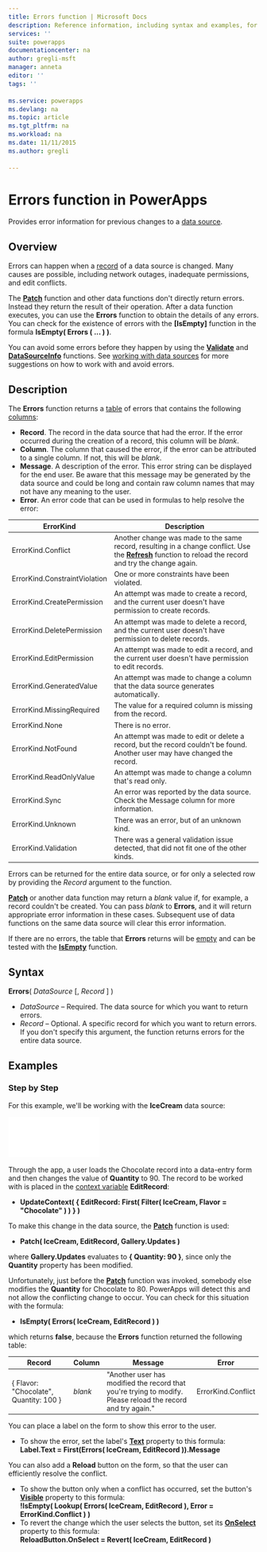 ```yaml
---
title: Errors function | Microsoft Docs
description: Reference information, including syntax and examples, for the Errors function in PowerApps
services: ''
suite: powerapps
documentationcenter: na
author: gregli-msft
manager: anneta
editor: ''
tags: ''

ms.service: powerapps
ms.devlang: na
ms.topic: article
ms.tgt_pltfrm: na
ms.workload: na
ms.date: 11/11/2015
ms.author: gregli

---
```

# Errors function in PowerApps
Provides error information for previous changes to a [data source](../working-with-data-sources.md).

## Overview
Errors can happen when a [record](../working-with-tables.md#records) of a data source is changed.  Many causes are possible, including network outages, inadequate permissions, and edit conflicts.  

The **[Patch](function-patch.md)** function and other data functions don't directly return errors. Instead they return the result of their operation. After a data function executes, you can use the **Errors** function to obtain the details of any errors.  You can check for the existence of errors with the **[IsEmpty]** function in the formula **IsEmpty( Errors ( ... ) )**.

You can avoid some errors before they happen by using the **[Validate](../../functions/function-validate.md)** and **[DataSourceInfo](function-datasourceinfo.md)** functions.  See [working with data sources](../working-with-data-sources.md) for more suggestions on how to work with and avoid errors.

## Description
The **Errors** function returns a [table](../working-with-tables.md) of errors that contains the following [columns](../working-with-tables.md#columns):

* **Record**.  The record in the data source that had the error.  If the error occurred during the creation of a record, this column will be *blank*.
* **Column**.  The column that caused the error, if the error can be attributed to a single column. If not, this will be *blank*.
* **Message**.  A description of the error.  This error string can be displayed for the end user.  Be aware that this message may be generated by the data source and could be long and contain raw column names that may not have any meaning to the user.
* **Error**.  An error code that can be used in formulas to help resolve the error:

| ErrorKind | Description |
| --- | --- |
| ErrorKind.Conflict |Another change was made to the same record, resulting in a change conflict.  Use the **[Refresh](function-refresh.md)** function to reload the record and try the change again. |
| ErrorKind.ConstraintViolation |One or more constraints have been violated. |
| ErrorKind.CreatePermission |An attempt was made to create a record, and the current user doesn't have permission to create records. |
| ErrorKind.DeletePermission |An attempt was made to delete a record, and the current user doesn't have permission to delete records. |
| ErrorKind.EditPermission |An attempt was made to edit a record, and the current user doesn't have permission to edit records. |
| ErrorKind.GeneratedValue |An attempt was made to change a column that the data source generates automatically. |
| ErrorKind.MissingRequired |The value for a required column is missing from the record. |
| ErrorKind.None |There is no error. |
| ErrorKind.NotFound |An attempt was made to edit or delete a record, but the record couldn't be found.  Another user may have changed the record. |
| ErrorKind.ReadOnlyValue |An attempt was made to change a column that's read only. |
| ErrorKind.Sync |An error was reported by the data source.  Check the Message column for more information. |
| ErrorKind.Unknown |There was an error, but of an unknown kind. |
| ErrorKind.Validation |There was a general validation issue detected, that did not fit one of the other kinds. |

Errors can be returned for the entire data source, or for only a selected row by providing the *Record* argument to the function.  

**[Patch](function-patch.md)** or another data function may return a *blank* value if, for example, a record couldn't be created. You can pass *blank* to **Errors**, and it will return appropriate error information in these cases.  Subsequent use of data functions on the same data source will clear this error information.

If there are no errors, the table that **Errors** returns will be [empty](function-isblank-isempty.md) and can be tested with the **[IsEmpty](function-isblank-isempty.md)** function.

## Syntax
**Errors**( *DataSource* [, *Record* ] )

* *DataSource* – Required. The data source for which you want to return errors.
* *Record* – Optional.  A specific record for which you want to return errors. If you don't specify this argument, the function returns errors for the entire data source.

## Examples
### Step by Step
For this example, we'll be working with the **IceCream** data source:

![](media/function-errors/icecream.png)

Through the app, a user loads the Chocolate record into a data-entry form and then changes the value of **Quantity** to 90.  The record to be worked with is placed in the [context variable](../working-with-variables.md#create-a-context-variable) **EditRecord**:

* **UpdateContext( { EditRecord: First( Filter( IceCream, Flavor = "Chocolate" ) ) } )**

To make this change in the data source, the **[Patch](function-patch.md)** function is used:

* **Patch( IceCream, EditRecord, Gallery.Updates )**

where **Gallery.Updates** evaluates to **{ Quantity: 90 }**, since only the **Quantity** property has been modified.

Unfortunately, just before the **[Patch](function-patch.md)** function was invoked, somebody else modifies the **Quantity** for Chocolate to 80.  PowerApps will detect this and not allow the conflicting change to occur.  You can check for this situation with the formula:

* **IsEmpty( Errors( IceCream, EditRecord ) )**

which returns **false**, because the **Errors** function returned the following table:

| Record | Column | Message | Error |
| --- | --- | --- | --- |
| { Flavor: "Chocolate", Quantity: 100 } |*blank* |"Another user has modified the record that you're trying to modify. Please reload the record and try again." |ErrorKind.Conflict |

You can place a label on the form to show this error to the user.

* To show the error, set the label's **[Text](../controls/properties-core.md)** property to this formula:<br>
  **Label.Text = First(Errors( IceCream, EditRecord )).Message**

You can also add a **Reload** button on the form, so that the user can efficiently resolve the conflict.

* To show the button only when a conflict has occurred, set the button's **[Visible](../controls/properties-core.md)** property to this formula:<br>
    **!IsEmpty( Lookup( Errors( IceCream, EditRecord ), Error = ErrorKind.Conflict ) )**
* To revert the change which the user selects the button, set its **[OnSelect](../controls/properties-core.md)** property to this formula:<br>
    **ReloadButton.OnSelect = Revert( IceCream, EditRecord )**

